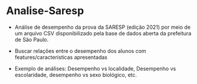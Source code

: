 # Analise-Saresp

* Análise de desempenho da prova da SARESP (edição 2021) por meio de um arquivo CSV disponibilizado pela base de dados aberta da prefeitura de São Paulo.

* Buscar relações entre o desempenho dos alunos com features/características apresentadas

* Exemplo de análises: Desempenho vs localidade, Desempenho vs escolaridade, desempenho vs sexo biológico, etc.
